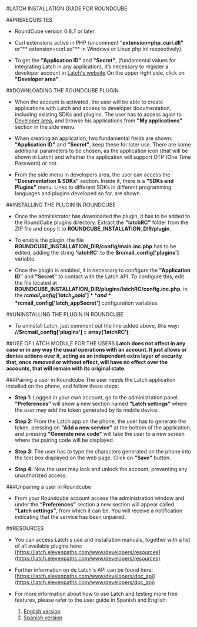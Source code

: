 #LATCH INSTALLATION GUIDE FOR ROUNDCUBE


##PREREQUISITES
* RoundCube version 0.8.7 or later.

* Curl extensions active in PHP (uncomment **"extension=php_curl.dll"** or"** extension=curl.so"** in Windows or Linux php.ini respectively).

* To get the **"Application ID"** and **"Secret"**, (fundamental values for integrating Latch in any application), it’s necessary to register a developer account in [Latch's website]( https://latch.elevenpaths.com"https://latch.elevenpaths.com") On the upper right side, click on **"Developer area"**.


##DOWNLOADING THE ROUNDCUBE PLUGIN
 * When the account is activated, the user will be able to create applications with Latch and access to developer documentation, including existing SDKs and plugins. The user has to access again to [Developer area](https://latch.elevenpaths.com/www/developerArea"https://latch.elevenpaths.com/www/developerArea"), and browse his applications from **"My applications"** section in the side menu.

* When creating an application, two fundamental fields are shown: **"Application ID"** and **"Secret"**, keep these for later use. There are some additional parameters to be chosen, as the application icon (that will be shown in Latch) and whether the application will support OTP  (One Time Password) or not.

* From the side menu in developers area, the user can access the **"Documentation & SDKs"** section. Inside it, there is a **"SDKs and Plugins"** menu. Links to different SDKs in different programming languages and plugins developed so far, are shown.


##INSTALLING THE PLUGIN IN ROUNDCUBE
* Once the administrator has downloaded the plugin, it has to be added to the RoundCube plugins directory. Extract the **"latchRC"** folder from the ZIP file and copy it to **ROUNDCUBE_INSTALLATION_DIR/plugin**.

* To enable the plugin, the file **ROUNDCUBE_INSTALLATION_DIR/config/main.inc.php** has to be edited, adding the string **'latchRC'** to the **$rcmail_config['plugins']** variable.

* Once the plugin is enabled, it is necessary to configure the **"Application ID"** and **"Secret"** to contact with the Latch API. To configure this, edit the file located at **ROUNDCUBE_INSTALLATION_DIR/plugins/latchRC/config.inc.php**, in the **$rcmail_config['latch_appId']** and **$rcmail_config['latch_appSecret']** configuration variables.


##UNINSTALLING THE PLUGIN IN ROUNDCUBE
* To uninstall Latch, just comment out the line added above, this way: **//$rcmail_config['plugins'] = array('latchRC')**;


##USE OF LATCH MODULE FOR THE USERS
**Latch does not affect in any case or in any way the usual operations with an account. It just allows or denies actions over it, acting as an independent extra layer of security that, once removed or without effect, will have no effect over the accounts, that will remain with its original state.**

###Pairing a user in Roundcube
The user needs the Latch application installed on the phone, and follow these steps:

* **Step 1:** Logged in your own account, go to the administration panel. **“Preferences”** will show a new section named **“Latch settings”** where the user may add the token generated by its mobile device.

* **Step 2:** From the Latch app on the phone, the user has to generate the token, pressing on **“Add a new service"** at the bottom of the application, and pressing **"Generate new code"** will take the user to a new screen where the pairing code will be displayed.

* **Step 3:** The user has to type the characters generated on the phone into the text box displayed on the web page. Click on **"Save"** button.

* **Step 4:** Now the user may lock and unlock the account, preventing any unauthorized access.

###Unpairing a user in Roundcube
* From your Roundcube account access the administration window and under the **“Preferences”** section a new section will appear called **“Latch settings”**, from which it can be. You will receive a notification indicating that the service has been unpaired.



##RESOURCES
- You can access Latch´s use and installation manuals, together with a list of all available plugins here: [https://latch.elevenpaths.com/www/developers/resources](https://latch.elevenpaths.com/www/developers/resources)

- Further information on de Latch´s API can be found here: [https://latch.elevenpaths.com/www/developers/doc_api](https://latch.elevenpaths.com/www/developers/doc_api)

- For more information about how to use Latch and testing more free features, please refer to the user guide in Spanish and English:
	1. [English version](https://latch.elevenpaths.com/www/public/documents/howToUseLatchNevele_EN.pdf)
	1. [Spanish version](https://latch.elevenpaths.com/www/public/documents/howToUseLatchNevele_ES.pdf)

